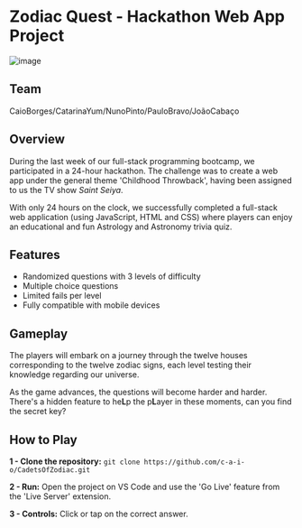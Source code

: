 # Zodiac Quest - Hackathon Web App Project

![image](https://github.com/nuno-pinto/cadetes-do-zodiaco/blob/106a85fafb864ecd60fc8c647b88e25ae31b0817/game-images.png)

## Team 
CaioBorges/CatarinaYum/NunoPinto/PauloBravo/JoãoCabaço


## Overview
During the last week of our full-stack programming bootcamp, we participated in a 24-hour hackathon. The challenge was to create a web app under the general theme 'Childhood Throwback', having been assigned to us the TV show *Saint Seiya*.

With only 24 hours on the clock, we successfully completed a full-stack web application (using JavaScript, HTML and CSS) where players can enjoy an educational and fun Astrology and Astronomy trivia quiz.


## Features
- Randomized questions with 3 levels of difficulty
- Multiple choice questions
- Limited fails per level
- Fully compatible with mobile devices


## Gameplay
The players will embark on a journey through the twelve houses corresponding to the twelve zodiac signs, each level testing their knowledge regarding our universe.

As the game advances, the questions will become harder and harder. There's a hidden feature to he**L**p the p**L**ayer in these moments, can you find the secret key?


## How to Play
**1 - Clone the repository:** ```git clone https://github.com/c-a-i-o/CadetsOfZodiac.git```

**2 - Run:** Open the project on VS Code and use the 'Go Live' feature from the 'Live Server' extension. 

**3 - Controls:** Click or tap on the correct answer.
